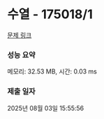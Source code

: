 # 수열 - 175018/1 

[문제 링크](https://level.goorm.io/exam/175018/%ED%94%BC%EB%B3%B4%EB%82%98%EC%B9%98-%EC%88%98/quiz/1) 

### 성능 요약

메모리: 32.53 MB, 시간: 0.03 ms

### 제출 일자

2025년 08월 03일 15:55:56

